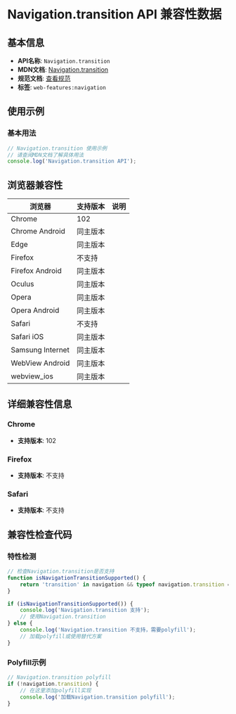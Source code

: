# Navigation.transition API 兼容性数据

## 基本信息

- **API名称**: `Navigation.transition`
- **MDN文档**: [Navigation.transition](https://developer.mozilla.org/docs/Web/API/Navigation/transition)
- **规范文档**: [查看规范](https://html.spec.whatwg.org/multipage/nav-history-apis.html#dom-navigation-transition-dev)
- **标签**: `web-features:navigation`

## 使用示例

### 基本用法

```javascript
// Navigation.transition 使用示例
// 请查阅MDN文档了解具体用法
console.log('Navigation.transition API');
```

## 浏览器兼容性

| 浏览器 | 支持版本 | 说明 |
|--------|----------|------|
| Chrome | 102 |  |
| Chrome Android | 同主版本 |  |
| Edge | 同主版本 |  |
| Firefox | 不支持 |  |
| Firefox Android | 同主版本 |  |
| Oculus | 同主版本 |  |
| Opera | 同主版本 |  |
| Opera Android | 同主版本 |  |
| Safari | 不支持 |  |
| Safari iOS | 同主版本 |  |
| Samsung Internet | 同主版本 |  |
| WebView Android | 同主版本 |  |
| webview_ios | 同主版本 |  |

## 详细兼容性信息

### Chrome

- **支持版本**: 102

### Firefox

- **支持版本**: 不支持

### Safari

- **支持版本**: 不支持

## 兼容性检查代码

### 特性检测

```javascript
// 检查Navigation.transition是否支持
function isNavigationTransitionSupported() {
    return 'transition' in navigation && typeof navigation.transition === 'function';
}

if (isNavigationTransitionSupported()) {
    console.log('Navigation.transition 支持');
    // 使用Navigation.transition
} else {
    console.log('Navigation.transition 不支持，需要polyfill');
    // 加载polyfill或使用替代方案
}
```

### Polyfill示例

```javascript
// Navigation.transition polyfill
if (!navigation.transition) {
    // 在这里添加polyfill实现
    console.log('加载Navigation.transition polyfill');
}
```

